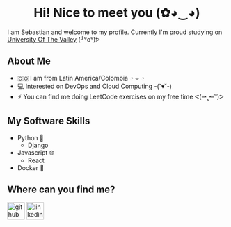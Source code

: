 <h1 align="center"> Hi! Nice to meet you (✿◕‿◕) </h1>

I am Sebastian and welcome to my profile. Currently I'm proud studying on [University Of The Valley](https://www.univalle.edu.co/) (╯°o°)ᕗ

## About Me
- 🇨🇴 I am from Latin America/Colombia ◔ ⌣ ◔
- 💻 Interested on DevOps and Cloud Computing -(˘▾˘-)
- ⚡ You can find me doing LeetCode exercises on my free time ᕙ(⇀‸↼‶)ᕗ

## My Software Skills
- Python 🐍
  - Django
- Javascript 🌐
  - React
- Docker 🐳

## Where can you find me?
[<img src='https://visualpharm.com/assets/720/Github-595b40b65ba036ed117d442f.svg' alt='github' height='40'>](https://github.com/Seb0927)  [<img src='https://visualpharm.com/assets/852/Linkedin-595b40b65ba036ed117d4495.svg' alt='linkedin' height='40'>](https://www.linkedin.com/in/sebasti%C3%A1n-i-30b186213/)  


